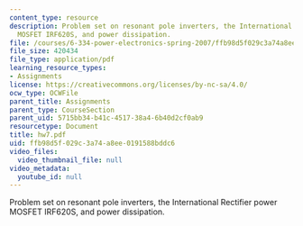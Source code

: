 ```yaml
---
content_type: resource
description: Problem set on resonant pole inverters, the International Rectifier power
  MOSFET IRF620S, and power dissipation.
file: /courses/6-334-power-electronics-spring-2007/ffb98d5f029c3a74a8ee0191588bddc6_hw7.pdf
file_size: 420434
file_type: application/pdf
learning_resource_types:
- Assignments
license: https://creativecommons.org/licenses/by-nc-sa/4.0/
ocw_type: OCWFile
parent_title: Assignments
parent_type: CourseSection
parent_uid: 5715bb34-b41c-4517-38a4-6b40d2cf0ab9
resourcetype: Document
title: hw7.pdf
uid: ffb98d5f-029c-3a74-a8ee-0191588bddc6
video_files:
  video_thumbnail_file: null
video_metadata:
  youtube_id: null
---
```

Problem set on resonant pole inverters, the International Rectifier power MOSFET IRF620S, and power dissipation.